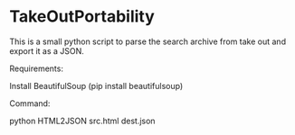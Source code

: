 # TakeOutPortability
This is a small python script to parse the search archive from take out and export it as a JSON.

Requirements:

Install BeautifulSoup (pip install beautifulsoup)

Command:

python HTML2JSON src.html dest.json

